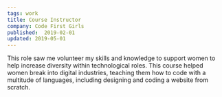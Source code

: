 ```yaml
---
tags: work
title: Course Instructor 
company: Code First Girls
published:  2019-02-01
updated: 2019-05-01
---
```


This role saw me volunteer my skills and knowledge to support women to help increase diversity
within technological roles. This course helped women break into digital industries, teaching them
how to code with a multitude of languages, including designing and coding a website from scratch.